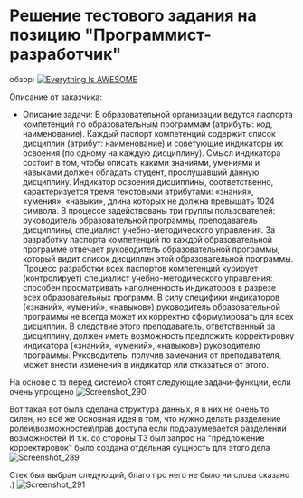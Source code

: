 # Решение тестового задания на позицию "Программист-разработчик"

обзор:
[![Everything Is AWESOME](https://img.youtube.com/vi/StTqXEQ2l-Y/0.jpg)](https://youtu.be/cCHwpvTR4CQ "OMG")


Описание от заказчика:
- Описание задачи:
В образовательной организации ведутся паспорта компетенций по образовательным программам
(атрибуты: код, наименование). Каждый паспорт компетенций содержит список дисциплин (атрибут:
наименование) и советующие индикаторы их освоения (по одному на каждую дисциплину). Смысл
индикатора состоит в том, чтобы описать какими знаниями, умениями и навыками должен обладать студент,
прослушавший данную дисциплину. Индикатор освоения дисциплины, соответственно, характеризуется
тремя текстовыми атрибутами: «знания», «умения», «навыки», длина которых не должна превышать 1024
символа.
В процессе задействованы три группы пользователей: руководитель образовательной программы,
преподаватель дисциплины, специалист учебно-методического управления.
За разработку паспорта компетенций по каждой образовательной программе отвечает руководитель
образовательной программы, который видит список дисциплин этой образовательной программы. Процесс
разработки всех паспортов компетенций курирует (контролирует) специалист учебно-методического
управления: способен просматривать наполненность индикаторов в разрезе всех образовательных программ.
В силу специфики индикаторов («знаний», «умений», «навыков») руководитель образовательной
программы не всегда может их корректно сформулировать для всех дисциплин. В следствие этого
преподаватель, ответственный за дисциплину, должен иметь возможность предложить корректировку
индикатора («знаний», «умений», «навыков») руководителю программы. Руководитель, получив замечания
от преподавателя, может внести изменения в индикатор или отказаться от этого.

На основе с тз перед системой стоят следующие задачи-функции, если очень упрощено
![Screenshot_290](https://github.com/KutenkovV/Fullstack-Competencies/assets/66003391/f1057985-6133-4848-bc67-1201cf920a13)

Вот такая вот была сделана структура данных, я в них не очень то силен, но всё же
Основная идея в том, что нужно делать разделение ролей\возможностей\прав доступа если подразумевается разделений возможностей
И т.к. со стороны ТЗ был запрос на "предложение корректировок" было создана отдельная сущность для этого дела
![Screenshot_289](https://github.com/KutenkovV/Fullstack-Competencies/assets/66003391/5827ba4e-c020-4aea-8843-7d743d6fac0b)

Стек был выбран следующий, благо про него не было ни слова сказано :)
![Screenshot_291](https://github.com/KutenkovV/Fullstack-Competencies/assets/66003391/f563a738-841a-44ef-aa52-c6705c91f93f)
